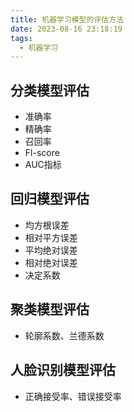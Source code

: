 ```yaml
---
title: 机器学习模型的评估方法
date: 2023-08-16 23:18:19
tags:
  - 机器学习
---
```

## 分类模型评估

- 准确率
- 精确率
- 召回率
- Fl-score
- AUC指标



## 回归模型评估

- 均方根误差
- 相对平方误差
- 平均绝对误差
- 相对绝对误差
- 决定系数



## 聚类模型评估

- 轮廓系数、兰德系数



## 人脸识别模型评估

- 正确接受率、错误接受率